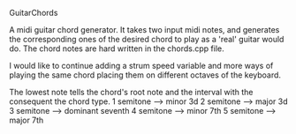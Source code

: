 GuitarChords

A midi guitar chord generator. It takes two input midi notes, and generates the corresponding ones of the desired chord to play as a 'real' guitar would do.
The chord notes are hard written in the chords.cpp file.

I would like to continue adding a strum speed variable and more ways of playing the same chord placing them on different octaves of the keyboard.

The lowest note tells the chord's root note and the interval with the consequent the chord type.
1 semitone --> minor 3d
2 semitone --> major 3d
3 semitone --> dominant seventh
4 semitone --> minor 7th
5 semitone --> major 7th
